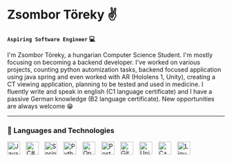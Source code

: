 # Zsombor Töreky :v:

**`Aspiring Software Engineer` :computer:**

I'm Zsombor Töreky, a hungarian Computer Science Student. 
I'm mostly focusing on becoming a backend developer.
I've worked on various projects, counting python automization tasks, backend focused application using java spring and even worked with AR (Hololens 1, Unity), creating a CT viewing application, planning to be tested and used in medicine.
I fluently write and speak in english (C1 language certificate) and I have a passive German knowledge (B2 language certificate).
New opportunities are always welcome :grin:

---
 
 ### :toolbox: Languages and Technologies
 
<img align="left" alt="Java" width="30px" style="padding-right: 10px;" src="https://cdn.jsdelivr.net/gh/devicons/devicon/icons/java/java-original.svg"/>
<img align-"left" alt="Spring" width="30px" style="padding-right: 10px;" src="https://cdn.jsdelivr.net/gh/devicons/devicon/icons/spring/spring-original.svg"/>
<img align-"left" alt="Python" width="30px" style="padding-right: 10px;" src="https://cdn.jsdelivr.net/gh/devicons/devicon/icons/python/python-original.svg"/>
<img align-"left" alt="OpenCV" width="30px" style="padding-right:10px;" src="https://cdn.jsdelivr.net/gh/devicons/devicon/icons/opencv/opencv-original.svg"/>
<img align-"left" alt="PostGreSQL" width="30px" style="padding-right:10px;" src="https://cdn.jsdelivr.net/gh/devicons/devicon/icons/postgresql/postgresql-original.svg"/>
<img align-"left" alt="Git" width="30px" style="padding-right:10px;" src="https://cdn.jsdelivr.net/gh/devicons/devicon/icons/git/git-original.svg"/>
<img align-"left" alt="Unity" width="30px" style="padding-right:10px;" src="https://cdn.jsdelivr.net/gh/devicons/devicon/icons/unity/unity-original.svg"/>
<img align="left" alt="C#" width="30px" style="padding-right:10px;" src="https://cdn.jsdelivr.net/gh/devicons/devicon/icons/csharp/csharp-original.svg" />
<img align-"left" alt="C++" width="30px" style="padding-right:10px;" src="https://cdn.jsdelivr.net/gh/devicons/devicon/icons/cplusplus/cplusplus-original.svg"/>
<img align-"left" alt="Linux" width="30px" style="padding-right:10px;" src="https://cdn.jsdelivr.net/gh/devicons/devicon/icons/linux/linux-original.svg"/>
<br />

#
